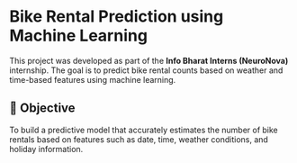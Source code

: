 # Bike Rental Prediction using Machine Learning
This project was developed as part of the **Info Bharat Interns (NeuroNova)** internship. The goal is to predict bike rental counts based on weather and time-based features using machine learning.
## 🎯 Objective

To build a predictive model that accurately estimates the number of bike rentals based on features such as date, time, weather conditions, and holiday information.

